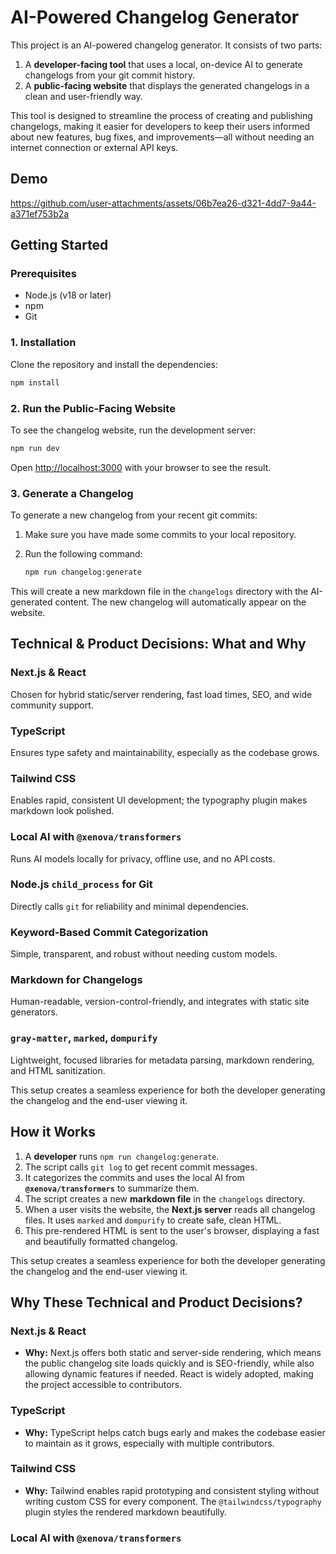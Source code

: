 # AI-Powered Changelog Generator

This project is an AI-powered changelog generator. It consists of two parts:

1.  A **developer-facing tool** that uses a local, on-device AI to generate changelogs from your git commit history.
2.  A **public-facing website** that displays the generated changelogs in a clean and user-friendly way.

This tool is designed to streamline the process of creating and publishing changelogs, making it easier for developers to keep their users informed about new features, bug fixes, and improvements—all without needing an internet connection or external API keys.


## Demo

https://github.com/user-attachments/assets/06b7ea26-d321-4dd7-9a44-a371ef753b2a


## Getting Started

### Prerequisites

- Node.js (v18 or later)
- npm
- Git

### 1. Installation

Clone the repository and install the dependencies:

```bash
npm install
```

### 2. Run the Public-Facing Website

To see the changelog website, run the development server:

```bash
npm run dev
```

Open [http://localhost:3000](http://localhost:3000) with your browser to see the result.

### 3. Generate a Changelog

To generate a new changelog from your recent git commits:

1.  Make sure you have made some commits to your local repository.
2.  Run the following command:

    ```bash
    npm run changelog:generate
    ```

This will create a new markdown file in the `changelogs` directory with the AI-generated content. The new changelog will automatically appear on the website.

## Technical & Product Decisions: What and Why

### Next.js & React
Chosen for hybrid static/server rendering, fast load times, SEO, and wide community support.

### TypeScript
Ensures type safety and maintainability, especially as the codebase grows.

### Tailwind CSS
Enables rapid, consistent UI development; the typography plugin makes markdown look polished.

### Local AI with `@xenova/transformers`
Runs AI models locally for privacy, offline use, and no API costs.

### Node.js `child_process` for Git
Directly calls `git` for reliability and minimal dependencies.

### Keyword-Based Commit Categorization
Simple, transparent, and robust without needing custom models.

### Markdown for Changelogs
Human-readable, version-control-friendly, and integrates with static site generators.

### `gray-matter`, `marked`, `dompurify`
Lightweight, focused libraries for metadata parsing, markdown rendering, and HTML sanitization.

This setup creates a seamless experience for both the developer generating the changelog and the end-user viewing it.

## How it Works

1.  A **developer** runs `npm run changelog:generate`.
2.  The script calls `git log` to get recent commit messages.
3.  It categorizes the commits and uses the local AI from **`@xenova/transformers`** to summarize them.
4.  The script creates a new **markdown file** in the `changelogs` directory.
5.  When a user visits the website, the **Next.js server** reads all changelog files. It uses `marked` and `dompurify` to create safe, clean HTML.
6.  This pre-rendered HTML is sent to the user's browser, displaying a fast and beautifully formatted changelog.

This setup creates a seamless experience for both the developer generating the changelog and the end-user viewing it. 

## Why These Technical and Product Decisions?

### Next.js & React
- **Why:** Next.js offers both static and server-side rendering, which means the public changelog site loads quickly and is SEO-friendly, while also allowing dynamic features if needed. React is widely adopted, making the project accessible to contributors.

### TypeScript
- **Why:** TypeScript helps catch bugs early and makes the codebase easier to maintain as it grows, especially with multiple contributors.

### Tailwind CSS
- **Why:** Tailwind enables rapid prototyping and consistent styling without writing custom CSS for every component. The `@tailwindcss/typography` plugin styles the rendered markdown beautifully.

### Local AI with `@xenova/transformers`
